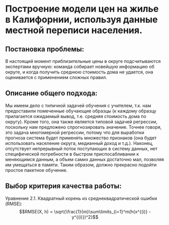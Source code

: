 # Построение модели цен на жилье в Калифорнии, используя данные местной переписи населения.
## Постановка проблемы:
В настоящий момент приблизительные цены в округе подсчитываются экспертами вручную: команда собирает новейшую информацию об округе, и когда получить среднюю стоимость дома не удается, она оценивается с применением сложных правил.
## Описание общего подхода:
Мы имеем дело с типичной задачей обучения с учителем, т.к. нам предоставили помеченные обучающие образцы (к каждому образцу прилагается ожидаемый вывод, т.е. средняя стоимость дома по округу). Кроме того, она также является типовой задачей регрессии, поскольку нам предложено спрогнозировать значение. Точнее говоря, это задача многомерной регрессии, потому что для выработки прогноза система будет применять множество признаков (она будет использовать население округа, медианный доход и т.д.). Наконец, отсутствует непрерывный поток поступающих в систему данных, нет специфической потребности в быстром приспосабливании к меняющимся данным, а объем самих данных достаточно мал, позволяя им умещаться в памяти. Таким образом, должно прекрасно подойти простое пакетное обучение.
## Выбор критерия качества работы:

Уравнение 2.1. Квадратный корень из среднеквадратической ошибки (RMSE):
$$RMSE(X, h) = \sqrt{\frac{1}{m}\sum\limits_{i=1}^m(h(x^{(i)} - y^{(i)})^2}$$

<script type="text/javascript" async

src="https://cdn.mathjax.org/mathjax/latest/MathJax.js?config=TeX-MML-AM_CHTML">
